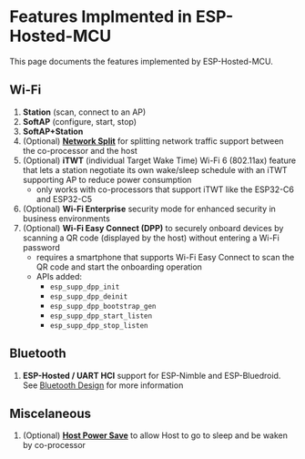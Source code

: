 # Features Implmented in ESP-Hosted-MCU

This page documents the features implemented by ESP-Hosted-MCU.

## Wi-Fi

1. **Station** (scan, connect to an AP)
2. **SoftAP** (configure, start, stop)
3. **SoftAP+Station**
4. (Optional) [**Network Split**](feature_network_split.md) for splitting network traffic support between the co-processor and the host
5. (Optional) **iTWT** (individual Target Wake Time) Wi-Fi 6 (802.11ax) feature that lets a station negotiate its own wake/sleep schedule with an iTWT supporting AP to reduce power consumption
   - only works with co-processors that support iTWT like the ESP32-C6 and ESP32-C5
6. (Optional) **Wi-Fi Enterprise** security mode for enhanced security in business environments
7. (Optional) **Wi-Fi Easy Connect (DPP)** to securely onboard devices by scanning a QR code (displayed by the host) without entering a Wi-Fi password
   - requires a smartphone that supports Wi-Fi Easy Connect to scan the QR code and start the onboarding operation
   - APIs added:
	 - `esp_supp_dpp_init`
	 - `esp_supp_dpp_deinit`
	 - `esp_supp_dpp_bootstrap_gen`
	 - `esp_supp_dpp_start_listen`
	 - `esp_supp_dpp_stop_listen`

## Bluetooth

1. **ESP-Hosted / UART HCI** support for ESP-Nimble and ESP-Bluedroid. See [Bluetooth Design](bluetooth_design.md) for more information

## Miscelaneous

1. (Optional) [**Host Power Save**](feature_host_power_save.md) to allow Host to go to sleep and be waken by co-processor
